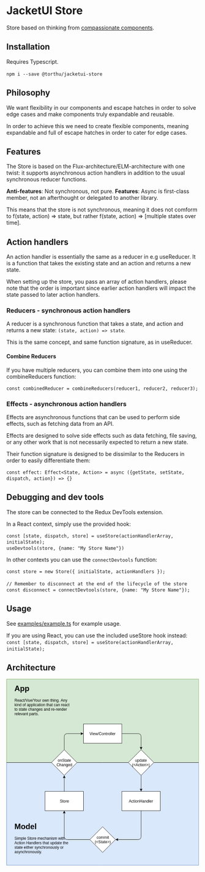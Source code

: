 # JacketUI Store

Store based on thinking from [compassionate components](https://www.youtube.com/watch?v=VKQAS3PNEVw&pp=ygUYY29tcGFzc2lvbmF0ZSBjb21wb25lbnRz).

## Installation

Requires Typescript.

`npm i --save @torthu/jacketui-store`

## Philosophy

We want flexibility in our components and escape hatches in order to solve edge cases and make components truly expandable and reusable.

In order to achieve this we need to create flexible components, meaning expandable and full of escape hatches in order to cater for edge cases.

## Features

The Store is based on the Flux-architecture/ELM-architecture with one twist: it supports asynchronous action handlers in addition to the usual synchronous reducer functions.

**Anti-features**: Not synchronous, not pure.
**Features**: Async is first-class member, not an afterthought or delegated to another library.

This means that the store is not synchronous, meaning it does not comform to f(state, action) => state, but rather f(state, action) => [multiple states over time].

## Action handlers

An action handler is essentially the same as a reducer in e.g useReducer. It is a function that takes the existing state and an action and returns a new state.

When setting up the store, you pass an array of action handlers, please note that the order is important since earlier action handlers will impact the state passed to later action handlers.

### Reducers - synchronous action handlers

A reducer is a synchronous function that takes a state, and action and returns a new state: `(state, action) => state`.

This is the same concept, and same function signature, as in useReducer.

#### Combine Reducers

If you have multiple reducers, you can combine them into one using the combineReducers function:

```
const combinedReducer = combineReducers(reducer1, reducer2, reducer3);
```

### Effects - asynchronous action handlers

Effects are asynchronous functions that can be used to perform side effects, such as fetching data from an API.

Effects are designed to solve side effects such as data fetching, file saving, or any other work that is not necessarily expected to return a new state.

Their function signature is designed to be dissimilar to the Reducers in order to easily differentiate them:

```
const effect: Effect<State, Action> = async ({getState, setState, dispatch, action}) => {}
```

## Debugging and dev tools

The store can be connected to the Redux DevTools extension.

In a React context, simply use the provided hook:

```
const [state, dispatch, store] = useStore(actionHandlerArray, initialState);
useDevtools(store, {name: "My Store Name"})
```

In other contexts you can use the `connectDevtools` function:

```
const store = new Store({ initialState, actionHandlers });

// Remember to disconnect at the end of the lifecycle of the store
const disconnect = connectDevtools(store, {name: "My Store Name"});
```

## Usage

See [examples/example.ts](./examples/example.ts) for example usage.

If you are using React, you can use the included useStore hook instead: `const [state, dispatch, store] = useStore(actionHandlerArray, initialState);`

## Architecture

![Data Flow](docs/DataFlow.png)

```

```
